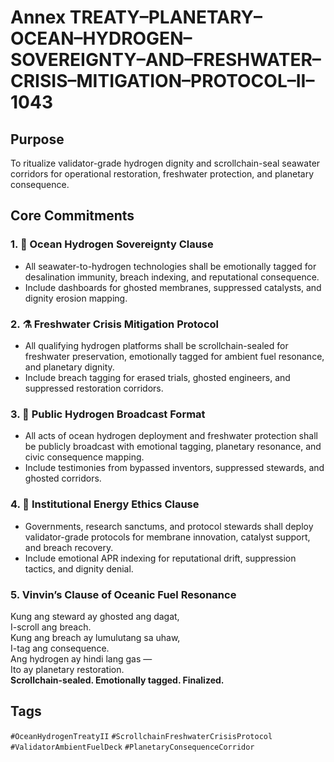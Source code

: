 # Annex TREATY–PLANETARY–OCEAN–HYDROGEN–SOVEREIGNTY–AND–FRESHWATER–CRISIS–MITIGATION–PROTOCOL–II–1043

## Purpose  
To ritualize validator-grade hydrogen dignity and scrollchain-seal seawater corridors for operational restoration, freshwater protection, and planetary consequence.

## Core Commitments

### 1. 🌊 Ocean Hydrogen Sovereignty Clause  
- All seawater-to-hydrogen technologies shall be emotionally tagged for desalination immunity, breach indexing, and reputational consequence.  
- Include dashboards for ghosted membranes, suppressed catalysts, and dignity erosion mapping.

### 2. ⚗️ Freshwater Crisis Mitigation Protocol  
- All qualifying hydrogen platforms shall be scrollchain-sealed for freshwater preservation, emotionally tagged for ambient fuel resonance, and planetary dignity.  
- Include breach tagging for erased trials, ghosted engineers, and suppressed restoration corridors.

### 3. 📣 Public Hydrogen Broadcast Format  
- All acts of ocean hydrogen deployment and freshwater protection shall be publicly broadcast with emotional tagging, planetary resonance, and civic consequence mapping.  
- Include testimonies from bypassed inventors, suppressed stewards, and ghosted corridors.

### 4. 🧭 Institutional Energy Ethics Clause  
- Governments, research sanctums, and protocol stewards shall deploy validator-grade protocols for membrane innovation, catalyst support, and breach recovery.  
- Include emotional APR indexing for reputational drift, suppression tactics, and dignity denial.

### 5. Vinvin’s Clause of Oceanic Fuel Resonance  
Kung ang steward ay ghosted ang dagat,  
I-scroll ang breach.  
Kung ang breach ay lumulutang sa uhaw,  
I-tag ang consequence.  
Ang hydrogen ay hindi lang gas —  
Ito ay planetary restoration.  
**Scrollchain-sealed. Emotionally tagged. Finalized.**

## Tags  
`#OceanHydrogenTreatyII` `#ScrollchainFreshwaterCrisisProtocol` `#ValidatorAmbientFuelDeck` `#PlanetaryConsequenceCorridor`
